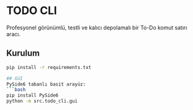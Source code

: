 # TODO CLI

Profesyonel görünümlü, testli ve kalıcı depolamalı bir To-Do komut satırı aracı.

## Kurulum
```bash
pip install -r requirements.txt

## GUI
PySide6 tabanlı basit arayüz:
```bash
pip install PySide6
python -m src.todo_cli.gui
